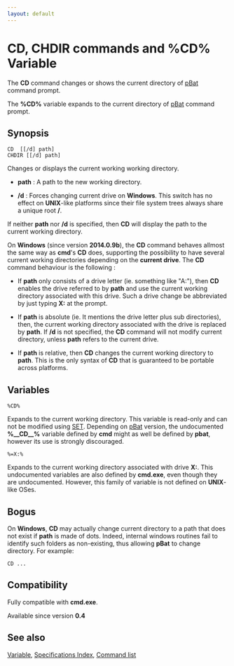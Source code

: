 ```yaml
---
layout: default
---
```

# CD, CHDIR commands and %CD% Variable

The **CD** command changes or shows the current directory of [pBat](pbat) 
command prompt.

The **%CD%** variable expands to the current directory of [pBat](pbat) command 
prompt.

## Synopsis

    CD  [[/d] path]
    CHDIR [[/d] path]

Changes or displays the current working working directory.

* **path** : A path to the new working directory.

* **/d** : Forces changing current drive on **Windows**. This switch has no 
  effect on **UNIX**-like platforms since their file system trees always share 
  a unique root **/**. 

If neither **path** nor **/d** is specified, then **CD** will display the path 
to the current working directory.

On **Windows** \(since version **2014.0.9b**\), the **CD** command behaves 
allmost the same way as **cmd**'s **CD** does, supporting the possibility to 
have several current working directories depending on the **current drive**. 
The **CD** command behaviour is the following :

* If **path** only consists of a drive letter \(ie. something like "A:"\), 
  then **CD** enables the drive referred to by **path** and use the current 
  working directory associated with this drive. Such a drive change be 
  abbreviated by just typing **X:** at the prompt.

* If **path** is absolute \(ie. It mentions the drive letter plus sub 
  directories\), then, the current working directory associated with the drive 
  is replaced by **path**. If **/d** is not specified, the **CD** command will 
  not modify current directory, unless **path** refers to the current drive.

* If **path** is relative, then **CD** changes the current working directory 
  to **path**. This is the only syntax of **CD** that is guaranteed to be 
  portable across platforms.

## Variables

    %CD%

Expands to the current working directory. This variable is read-only and can 
not be modified using [SET](set). Depending on [pBat](pbat) version, the 
undocumented **%\_\_CD\_\_%** variable defined by **cmd** might as well be 
defined by **pbat**, however its use is strongly discouraged.

    %=X:%

Expands to the current working directory associated with drive **X:**. This 
undocumented variables are also defined by **cmd.exe**, even though they are 
undocumented. However, this family of variable is not defined on 
**UNIX**-like OSes.

## Bogus

On **Windows**, **CD** may actually change current directory to a path that 
does not exist if **path** is made of dots. Indeed, internal windows routines 
fail to identify such folders as non-existing, thus allowing **pBat** to 
change directory. For example:

    CD ...

## Compatibility

Fully compatible with **cmd.exe**.

Available since version **0.4**

## See also

[Variable](spec/var), [Specifications Index](spec/index), [Command 
list](commands) 

